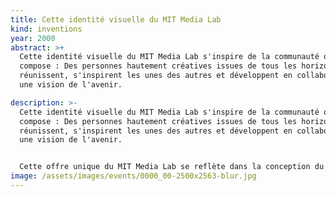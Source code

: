 ```yaml
---
title: Cette identité visuelle du MIT Media Lab
kind: inventions
year: 2000
abstract: >+
  Cette identité visuelle du MIT Media Lab s'inspire de la communauté qui le
  compose : Des personnes hautement créatives issues de tous les horizons se
  réunissent, s'inspirent les unes des autres et développent en collaboration
  une vision de l'avenir.

description: >-
  Cette identité visuelle du MIT Media Lab s'inspire de la communauté qui le
  compose : Des personnes hautement créatives issues de tous les horizons se
  réunissent, s'inspirent les unes des autres et développent en collaboration
  une vision de l'avenir.


  Cette offre unique du MIT Media Lab se reflète dans la conception du logo. Chacune des trois formes représente la contribution d'un individu, la forme résultante représente le résultat de ce processus : Une redéfinition constante de ce que les médias et la technologie signifient aujourd'hui. Le logo est basé sur un système visuel, un algorithme qui produit un logo unique pour chaque personne, pour le corps enseignant, le personnel et les étudiants. Chaque personne peut revendiquer et posséder une forme individuelle et l'utiliser sur sa carte de visite ou son site web personnel. La conception englobe tous les supports, cartes de visite, papier à lettres, site web, animations, signalisation, etc. Une interface web personnalisée a été développée pour permettre à chaque personne du Media Lab de choisir et de revendiquer un logo individuel pour sa carte de visite, ainsi qu'un logiciel d'animation personnalisé qui permet de créer des animations personnalisées pour tout contenu vidéo produit par le laboratoire.
image: /assets/images/events/0000_00-2500x2563-blur.jpg
---
```

